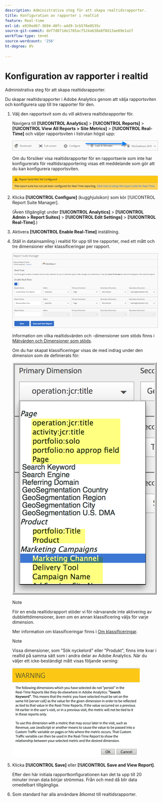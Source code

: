 ```yaml
---
description: Administrativa steg för att skapa realtidsrapporter.
title: Konfiguration av rapporter i realtid
feature: Real-time
exl-id: e039ed67-3694-40fc-a4d9-3cb576e0535c
source-git-commit: def7d071de1765acf524a638a8f8d13ae69e1a1f
workflow-type: tm+mt
source-wordcount: '256'
ht-degree: 0%

---
```


# Konfiguration av rapporter i realtid

Administrativa steg för att skapa realtidsrapporter.

Du skapar realtidsrapporter i Adobe Analytics genom att välja rapportsviten och konfigurera upp till tre rapporter för den.

1. Välj den rapportsvit som du vill aktivera realtidsrapporter för.

   Navigera till **[!UICONTROL Analytics]** > **[!UICONTROL Reports]** > **[!UICONTROL View All Reports > Site Metrics]** > **[!UICONTROL Real-Time]** och väljer rapportsviten i listrutan högst upp:

   ![](/help/admin/admin/c-manage-report-suites/c-edit-report-suites/realtime/assets/report_suite_selector.png)

   Om du försöker visa realtidsrapporter för en rapportserie som inte har konfigurerats för realtidsrapportering visas ett meddelande som gör att du kan konfigurera rapportsviten.

   ![](/help/admin/admin/c-manage-report-suites/c-edit-report-suites/realtime/assets/rep_suite_not_set_up.png)

1. Klicka **[!UICONTROL Configure]** (kugghjulsikon) som kör [!UICONTROL Report Suite Manager].

   (Även tillgängligt under **[!UICONTROL Analytics]** > **[!UICONTROL Admin > Report Suites]** > **[!UICONTROL Edit Settings]** > **[!UICONTROL Real-Time]**.)

1. Aktivera **[!UICONTROL Enable Real-Time]** inställning.
1. Ställ in datainsamling i realtid för upp till tre rapporter, med ett mått och tre dimensioner eller klassificeringar per rapport.

   ![](/help/admin/admin/c-manage-report-suites/c-edit-report-suites/realtime/assets/real_time_admin.png)

   Information om vilka realtidsvärden och -dimensioner som stöds finns i [Mätvärden och Dimensioner som stöds](/help/admin/admin/c-manage-report-suites/c-edit-report-suites/realtime/realtime-metrics.md).

   Om du har skapat klassificeringar visas de med indrag under den dimension som de definierats för:

   ![](/help/admin/admin/c-manage-report-suites/c-edit-report-suites/realtime/assets/classifications.png)

   >[!NOTE]
   >
   >För en enda realtidsrapport stöder vi för närvarande inte aktivering av dubblettdimensioner, även om en annan klassificering väljs för varje dimension.

   Mer information om klassificeringar finns i [Om klassificeringar](/help/components/classifications/c-classifications.md).

   >[!NOTE]
   >
   >Vissa dimensioner, som &quot;Sök nyckelord&quot; eller &quot;Produkt&quot;, finns inte kvar i realtid på samma sätt som i andra delar av Adobe Analytics. När du väljer ett icke-beständigt mått visas följande varning:

   ![](/help/admin/admin/c-manage-report-suites/c-edit-report-suites/realtime/assets/warning_dimensions.png)

1. Klicka **[!UICONTROL Save]** eller **[!UICONTROL Save and View Report]**.

   Efter den här initiala rapportkonfigurationen kan det ta upp till 20 minuter innan data börjar strömmas. Från och med då blir data omedelbart tillgängliga.

1. Som standard har alla användare åtkomst till realtidsrapporter.
